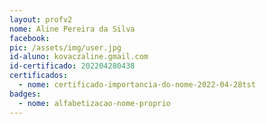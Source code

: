 ```yaml
---
layout: profv2
nome: Aline Pereira da Silva
facebook:
pic: /assets/img/user.jpg
id-aluno: kovaczaline.gmail.com
id-certificado: 202204280438
certificados:
  - nome: certificado-importancia-do-nome-2022-04-28tst
badges:
  - nome: alfabetizacao-nome-proprio
---
```

